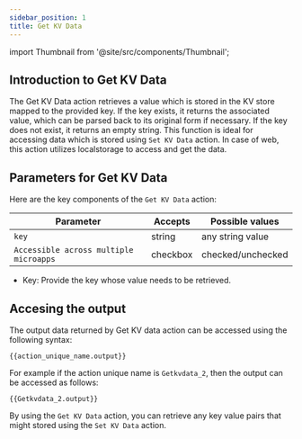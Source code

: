 ```yaml
---
sidebar_position: 1
title: Get KV Data
---
```

import Thumbnail from '@site/src/components/Thumbnail';

## Introduction to Get KV Data
The Get KV Data action retrieves a value which is stored in the KV store mapped to the provided key. If the key exists, it returns the associated value, which can be parsed back to its original form if necessary. If the key does not exist, it returns an empty string. This function is ideal for accessing data which is stored using `Set KV Data` action. In case of web, this action utilizes localstorage to access and get the data.

<figure>
<Thumbnail src="/img/reference/actionflow-blocks/get-key-val/getkeyval-1.png" alt="Get KV Data 1" />
</figure>

## Parameters for Get KV Data

Here are the key components of the `Get KV Data` action:

| Parameter   | Accepts | Possible values                                   |
|-------------|---------|---------------------------------------------------|
| `key`      | string  | any string value                                   |
| `Accessible across multiple microapps` |  checkbox |  checked/unchecked        |

<figure>
<Thumbnail src="/img/reference/actionflow-blocks/get-key-val/getkeyval-2.png" alt="Get KV Data 2" />
</figure>

- Key: Provide the key whose value needs to be retrieved.

## Accesing the output

The output data returned by Get KV data action can be accessed using the following syntax:
```
{{action_unique_name.output}}
```

For example if the action unique name is `Getkvdata_2`, then the output can be accessed as follows:
```
{{Getkvdata_2.output}}
```
<figure>
<Thumbnail src="/img/reference/actionflow-blocks/get-key-val/getkeyval-3.png" alt="Get KV Data 3" />
</figure>


By using the `Get KV Data` action, you can retrieve any key value pairs that might stored using the `Set KV Data` action.